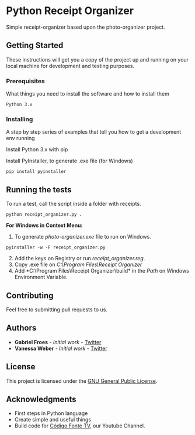 # Python Receipt Organizer

Simple receipt-organizer based upon the photo-organizer project. 

## Getting Started

These instructions will get you a copy of the project up and running on your local machine for development and testing purposes.

### Prerequisites

What things you need to install the software and how to install them

```
Python 3.x
```

### Installing

A step by step series of examples that tell you how to get a development env running

Install Python 3.x with pip

Install PyInstaller, to generate .exe file (for Windows)

```
pip install pyinstaller
```


## Running the tests

To run a test, call the script inside a folder with receipts.

```
python receipt_organizer.py .
```

**For Windows in Context Menu:**

1. To generate *photo-organizer.exe* file to run on Windows.

```
pyinstaller -w -F receipt_organizer.py
```

2. Add the keys on Registry or run *receipt_organizer.reg*.
3. Copy .exe file on *C:\Program Files\Receipt Organizer*
4. Add *C:\Program Files\Receipt Organizer\build\* in the *Path* on Windows Environment Variable.

## Contributing

Feel free to submitting pull requests to us.

## Authors

* **Gabriel Froes** - *Initial work* - [Twitter](https://www.twitter.com/gabrielfroes)
* **Vanessa Weber** - *Initial work* - [Twitter](https://www.twitter.com/nessaweberfroes)

## License

This project is licensed under the [GNU General Public License](https://opensource.org/licenses/GPL-3.0).

## Acknowledgments

* First steps in Python language
* Create simple and useful things
* Build code for [Código Fonte TV](https://www.youtube.com/codigofontetv), our Youtube Channel.
